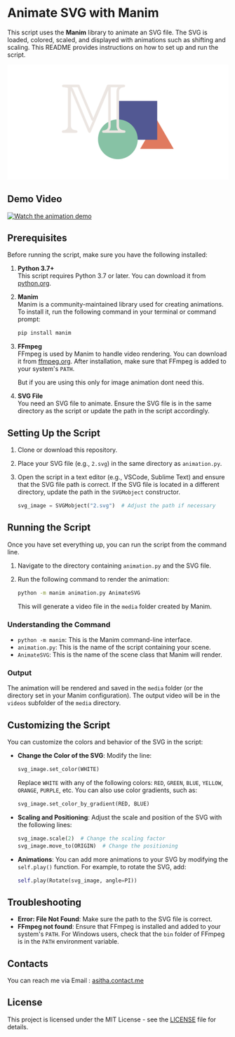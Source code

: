 # Animate SVG with Manim

This script uses the **Manim** library to animate an SVG file. The SVG is loaded, colored, scaled, and displayed with animations such as shifting and scaling. This README provides instructions on how to set up and run the script.

![Animation Preview](doc/manimLogo.svg)

## Demo Video

[![Watch the animation demo](https://img.shields.io/badge/▶️-Watch%20Demo%20Video-blue?style=for-the-badge)](https://github.com/AsithaKanchana1/Manim_SVG_Animation/raw/main/doc/video.mp4)

## Prerequisites

Before running the script, make sure you have the following installed:

1. **Python 3.7+**  
   This script requires Python 3.7 or later. You can download it from [python.org](https://www.python.org/downloads/).

2. **Manim**  
   Manim is a community-maintained library used for creating animations. To install it, run the following command in your terminal or command prompt:

   ```bash
   pip install manim
   ```

3. **FFmpeg**  
   FFmpeg is used by Manim to handle video rendering. You can download it from [ffmpeg.org](https://ffmpeg.org/download.html). After installation, make sure that FFmpeg is added to your system's `PATH`.

   But if you are using this only for image animation dont need this.

4. **SVG File**  
   You need an SVG file to animate. Ensure the SVG file is in the same directory as the script or update the path in the script accordingly.

## Setting Up the Script

1. Clone or download this repository.

2. Place your SVG file (e.g., `2.svg`) in the same directory as `animation.py`.

3. Open the script in a text editor (e.g., VSCode, Sublime Text) and ensure that the SVG file path is correct. If the SVG file is located in a different directory, update the path in the `SVGMobject` constructor.

   ```python
   svg_image = SVGMobject("2.svg")  # Adjust the path if necessary
   ```

## Running the Script

Once you have set everything up, you can run the script from the command line.

1. Navigate to the directory containing `animation.py` and the SVG file.

2. Run the following command to render the animation:

   ```bash
   python -m manim animation.py AnimateSVG
   ```

   This will generate a video file in the `media` folder created by Manim.

### Understanding the Command

- `python -m manim`: This is the Manim command-line interface.
- `animation.py`: This is the name of the script containing your scene.
- `AnimateSVG`: This is the name of the scene class that Manim will render.

### Output

The animation will be rendered and saved in the `media` folder (or the directory set in your Manim configuration). The output video will be in the `videos` subfolder of the `media` directory.

## Customizing the Script

You can customize the colors and behavior of the SVG in the script:

- **Change the Color of the SVG**:
  Modify the line:
  ```python
  svg_image.set_color(WHITE)
  ```
  Replace `WHITE` with any of the following colors: `RED`, `GREEN`, `BLUE`, `YELLOW`, `ORANGE`, `PURPLE`, etc. You can also use color gradients, such as:
  ```python
  svg_image.set_color_by_gradient(RED, BLUE)
  ```

- **Scaling and Positioning**:
  Adjust the scale and position of the SVG with the following lines:
  ```python
  svg_image.scale(2)  # Change the scaling factor
  svg_image.move_to(ORIGIN)  # Change the positioning
  ```

- **Animations**:
  You can add more animations to your SVG by modifying the `self.play()` function. For example, to rotate the SVG, add:
  ```python
  self.play(Rotate(svg_image, angle=PI))
  ```

## Troubleshooting

- **Error: File Not Found**: Make sure the path to the SVG file is correct.
- **FFmpeg not found**: Ensure that FFmpeg is installed and added to your system's `PATH`. For Windows users, check that the `bin` folder of FFmpeg is in the `PATH` environment variable.

## Contacts 

You can reach me via Email : [asitha.contact.me](mailto:asitha.contact.me@gmail.com)

## License

This project is licensed under the MIT License - see the [LICENSE](LICENSE) file for details.
